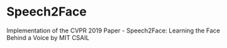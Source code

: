 # Speech2Face
Implementation of the CVPR 2019 Paper - Speech2Face: Learning the Face Behind a Voice by MIT CSAIL

